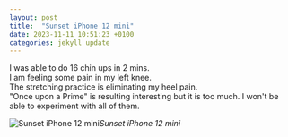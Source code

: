 ```yaml
---
layout: post
title:  "Sunset iPhone 12 mini"
date: 2023-11-11 10:51:23 +0100
categories: jekyll update
---
```


I was able to do 16 chin ups in 2 mins.  
I am feeling some pain in my left knee.  
The stretching practice is eliminating my heel pain.  
"Once upon a Prime" is resulting interesting but it is too much. I won't be able to experiment with all of them.



![Sunset iPhone 12 mini](https://lh3.googleusercontent.com/pw/ADCreHe1Htq_Xr2MwJinh1cx5PWu0NbJ8DBRp0a9Fs29w0wiUYyUrbwO69_kh4Pb9zBOTKn5O7sAiozi9hcQbTqrFlUbukJo2yqKOiTP9I2KPuieR9zxJHA=w2400)*Sunset iPhone 12 mini*&nbsp;



[jekyll-docs]: https://jekyllrb.com/docs/home
[jekyll-gh]:   https://github.com/jekyll/jekyll
[jekyll-talk]: https://talk.jekyllrb.com/
